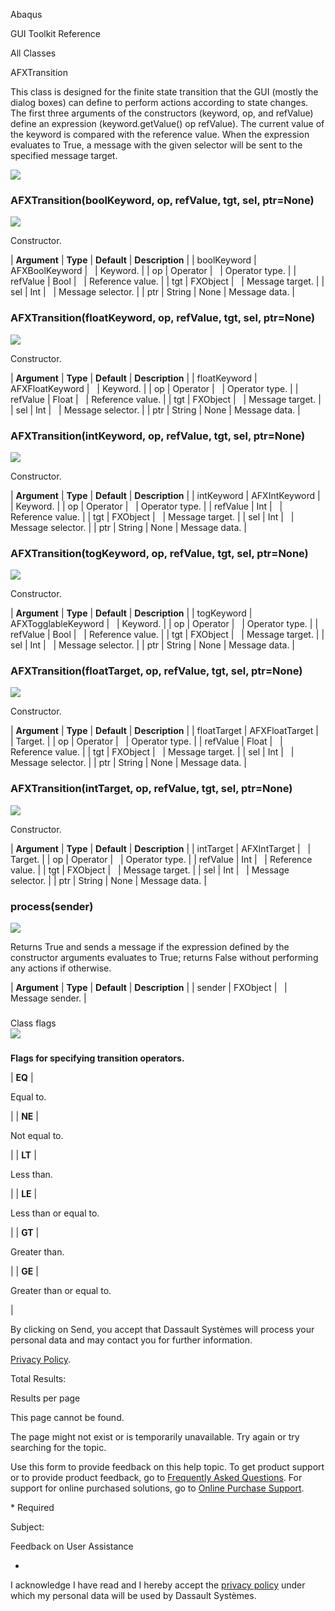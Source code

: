 Abaqus

GUI Toolkit Reference

All Classes

AFXTransition

This class is designed for the finite state transition that the GUI (mostly the dialog boxes) can define to perform actions according to state changes. The first three arguments of the constructors (keyword, op, and refValue) define an expression (keyword.getValue() op refValue). The current value of the keyword is compared with the reference value. When the expression evaluates to True, a message with the given selector will be sent to the specified message target.

![](https://help.3ds.com/2023/English/DSSIMULIA_Established/SIMACAERefImages/gui-afxtransition.png)

### AFXTransition(boolKeyword, op, refValue, tgt, sel, ptr=None)  
![](https://help.3ds.com/2023/English/DSSIMULIA_Established/IconsReference/butix_top_wline.png)

Constructor.

| **Argument** | **Type** | **Default** | **Description** |
| boolKeyword | AFXBoolKeyword |   | Keyword. |
| op | Operator |   | Operator type. |
| refValue | Bool |   | Reference value. |
| tgt | FXObject |   | Message target. |
| sel | Int |   | Message selector. |
| ptr | String | None | Message data. |

### AFXTransition(floatKeyword, op, refValue, tgt, sel, ptr=None)  
![](https://help.3ds.com/2023/English/DSSIMULIA_Established/IconsReference/butix_top_wline.png)

Constructor.

| **Argument** | **Type** | **Default** | **Description** |
| floatKeyword | AFXFloatKeyword |   | Keyword. |
| op | Operator |   | Operator type. |
| refValue | Float |   | Reference value. |
| tgt | FXObject |   | Message target. |
| sel | Int |   | Message selector. |
| ptr | String | None | Message data. |

### AFXTransition(intKeyword, op, refValue, tgt, sel, ptr=None)  
![](https://help.3ds.com/2023/English/DSSIMULIA_Established/IconsReference/butix_top_wline.png)

Constructor.

| **Argument** | **Type** | **Default** | **Description** |
| intKeyword | AFXIntKeyword |   | Keyword. |
| op | Operator |   | Operator type. |
| refValue | Int |   | Reference value. |
| tgt | FXObject |   | Message target. |
| sel | Int |   | Message selector. |
| ptr | String | None | Message data. |

### AFXTransition(togKeyword, op, refValue, tgt, sel, ptr=None)  
![](https://help.3ds.com/2023/English/DSSIMULIA_Established/IconsReference/butix_top_wline.png)

Constructor.

| **Argument** | **Type** | **Default** | **Description** |
| togKeyword | AFXTogglableKeyword |   | Keyword. |
| op | Operator |   | Operator type. |
| refValue | Bool |   | Reference value. |
| tgt | FXObject |   | Message target. |
| sel | Int |   | Message selector. |
| ptr | String | None | Message data. |

### AFXTransition(floatTarget, op, refValue, tgt, sel, ptr=None)  
![](https://help.3ds.com/2023/English/DSSIMULIA_Established/IconsReference/butix_top_wline.png)

Constructor.

| **Argument** | **Type** | **Default** | **Description** |
| floatTarget | AFXFloatTarget |   | Target. |
| op | Operator |   | Operator type. |
| refValue | Float |   | Reference value. |
| tgt | FXObject |   | Message target. |
| sel | Int |   | Message selector. |
| ptr | String | None | Message data. |

### AFXTransition(intTarget, op, refValue, tgt, sel, ptr=None)  
![](https://help.3ds.com/2023/English/DSSIMULIA_Established/IconsReference/butix_top_wline.png)

Constructor.

| **Argument** | **Type** | **Default** | **Description** |
| intTarget | AFXIntTarget |   | Target. |
| op | Operator |   | Operator type. |
| refValue | Int |   | Reference value. |
| tgt | FXObject |   | Message target. |
| sel | Int |   | Message selector. |
| ptr | String | None | Message data. |

### process(sender)  
![](https://help.3ds.com/2023/English/DSSIMULIA_Established/IconsReference/butix_top_wline.png)

Returns True and sends a message if the expression defined by the constructor arguments evaluates to True; returns False without performing any actions if otherwise.

| **Argument** | **Type** | **Default** | **Description** |
| sender | FXObject |   | Message sender. |

###   
Class flags  
![](https://help.3ds.com/2023/English/DSSIMULIA_Established/IconsReference/butix_top_wline.png)

### 

**Flags for specifying transition operators.**

| **EQ** | 

Equal to.

 |
| **NE** | 

Not equal to.

 |
| **LT** | 

Less than.

 |
| **LE** | 

Less than or equal to.

 |
| **GT** | 

Greater than.

 |
| **GE** | 

Greater than or equal to.

 |

By clicking on Send, you accept that Dassault Systèmes will process your personal data and may contact you for further information.

[Privacy Policy](https://www.3ds.com/privacy-policy).

Total Results:

Results per page

This page cannot be found.

The page might not exist or is temporarily unavailable. Try again or try searching for the topic.

Use this form to provide feedback on this help topic. To get product support or to provide product feedback, go to [Frequently Asked Questions](https://3ds.one/PO). For support for online purchased solutions, go to [Online Purchase Support](https://3ds.one/Q8).

\* Required

Subject:

Feedback on User Assistance

*

I acknowledge I have read and I hereby accept the [privacy policy](https://www.3ds.com/privacy-policy) under which my personal data will be used by Dassault Systèmes.